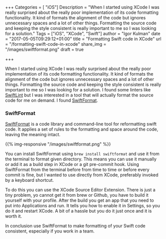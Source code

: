 +++
Categories = [ "iOS"]
Description = "When I started using XCode I was really surprised about the really poor implementation of its code formatting functionality. It kind of formats the alignment of the code but ignores unnecessary spaces and a lot of other things. Formatting the source code and keeping the style consistent is really important to me so I was looking for a solution."
Tags = ["iOS", "XCode", "Swift"]
author = "Igor Kulman"
date = "2017-05-05T09:29:12+01:00"
title = "Formatting Swift code in XCode"
url = "/formatting-swift-code-in-xcode"
share_img = "/images/swiftformat.png"
draft = true

+++

When I started using XCode I was really surprised about the really poor implementation of its code formatting functionality. It kind of formats the alignment of the code but ignores unnecessary spaces and a lot of other things. Formatting the source code and keeping the style consistent is really important to me so I was looking for a solution. I found some linters like [SwiftLint](https://github.com/realm/SwiftLint) but I was interested in a tool that will actually format the source code for me on demand. I found [SwiftFormat](https://github.com/nicklockwood/SwiftFormat).

### SwiftFormat

[SwiftFormat](https://github.com/nicklockwood/SwiftFormat) is a code library and command-line tool for reformatting swift code. It applies a set of rules to the formatting and space around the code, leaving the meaning intact. 

{{% img-responsive "/images/swiftformat.png" %}}

<!--more-->

You can install SwiftFormat using `brew install swiftformat` and use it from the terminal to format given directory. This means you can use it manually or add it as a build step in XCode or a git pre-commit hook. Using SwiftFormat from the terminal before from time to time or before every commit is fine, but I wanted to use  directly from XCode, preferably invoked by a keyboard shortcut. 

To do this you can use the XCode Source Editor Extension. There is just a tiny problem, yo cannot get it from brew or Github, you have to build it yourself with your profile. After the build you get an app that you need to put into Applications and run. It tells you how to enable it in Settings, so you do it and restart XCode. A bit of a hassle but you do it just once and it is worth it.

In conclusion use SwiftFormat to make formatting of your Swift code consistent, especially if you work in a team.